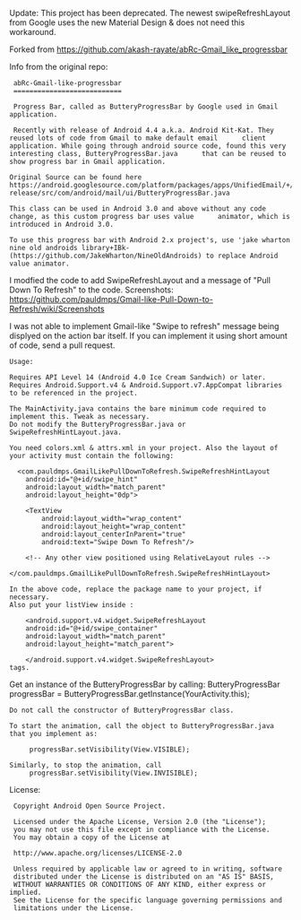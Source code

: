     
Update: This project has been deprecated. The newest swipeRefreshLayout from Google uses the new Material Design & does not need this workaround.
    
Forked from https://github.com/akash-rayate/abRc-Gmail_like_progressbar 
    
Info from the original repo:
    
     abRc-Gmail-like-progressbar
     ===========================

     Progress Bar, called as ButteryProgressBar by Google used in Gmail application.

     Recently with release of Android 4.4 a.k.a. Android Kit-Kat. They reused lots of code from Gmail to make default email      client application. While going through android source code, found this very interesting class, ButteryProgressBar.java      that can be reused to show progress bar in Gmail application.

    Original Source can be found here     https://android.googlesource.com/platform/packages/apps/UnifiedEmail/+/kitkQ-release/src/com/android/mail/ui/ButteryProgressBar.java

    This class can be used in Android 3.0 and above without any code change, as this custom progress bar uses value      animator, which is introduced in Android 3.0.

    To use this progress bar with Android 2.x project's, use 'jake wharton nine old androids library+IBk- (https://github.com/JakeWharton/NineOldAndroids) to replace Android value animator.
  


I modfied the code to add SwipeRefreshLayout and a message of "Pull Down To Refresh" to the code.
Screenshots: https://github.com/pauldmps/Gmail-like-Pull-Down-to-Refresh/wiki/Screenshots

I was not able to implement Gmail-like "Swipe to refresh" message being displyed on the action bar itself. If you can implement it using short amount of code, send a pull request.

    Usage:
    
    Requires API Level 14 (Android 4.0 Ice Cream Sandwich) or later.
    Requires Android.Support.v4 & Android.Support.v7.AppCompat libraries to be referenced in the project.
    
    The MainActivity.java contains the bare minimum code required to implement this. Tweak as necessary.
    Do not modify the ButteryProgressBar.java or SwipeRefreshHintLayout.java.
    
    You need colors.xml & attrs.xml in your project. Also the layout of your activity must contain the following:
    
      <com.pauldmps.GmailLikePullDownToRefresh.SwipeRefreshHintLayout
        android:id="@+id/swipe_hint"
        android:layout_width="match_parent"
        android:layout_height="0dp">
        
        <TextView
            android:layout_width="wrap_content"
            android:layout_height="wrap_content"
            android:layout_centerInParent="true"
            android:text="Swipe Down To Refresh"/>

        <!-- Any other view positioned using RelativeLayout rules -->

    </com.pauldmps.GmailLikePullDownToRefresh.SwipeRefreshHintLayout>
    
    In the above code, replace the package name to your project, if necessary.
    Also put your listView inside :
        
        <android.support.v4.widget.SwipeRefreshLayout
        android:id="@+id/swipe_container"
        android:layout_width="match_parent"
        android:layout_height="match_parent">
 
        </android.support.v4.widget.SwipeRefreshLayout>
    tags.
    
   Get an instance of the ButteryProgressBar by calling:
        ButteryProgressBar progressBar = ButteryProgressBar.getInstance(YourActivity.this);  
    
    Do not call the constructor of ButteryProgressBar class. 
        
    To start the animation, call the object to ButteryProgressBar.java that you implement as:
         
         progressBar.setVisibility(View.VISIBLE);
         
    Similarly, to stop the animation, call 
         progressBar.setVisibility(View.INVISIBLE);
         


License:
     
     Copyright Android Open Source Project.

     Licensed under the Apache License, Version 2.0 (the "License");
     you may not use this file except in compliance with the License.
     You may obtain a copy of the License at

     http://www.apache.org/licenses/LICENSE-2.0

     Unless required by applicable law or agreed to in writing, software
     distributed under the License is distributed on an "AS IS" BASIS,
     WITHOUT WARRANTIES OR CONDITIONS OF ANY KIND, either express or implied.
     See the License for the specific language governing permissions and
     limitations under the License.
